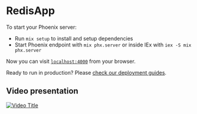 # RedisApp


To start your Phoenix server:

  * Run `mix setup` to install and setup dependencies
  * Start Phoenix endpoint with `mix phx.server` or inside IEx with `iex -S mix phx.server`

Now you can visit [`localhost:4000`](http://localhost:4000) from your browser.

Ready to run in production? Please [check our deployment guides](https://hexdocs.pm/phoenix/deployment.html).

## Video presentation

[![Video Title](https://img.youtube.com/vi/KQSYkuUIjeo/0.jpg)](https://youtu.be/KQSYkuUIjeo)

